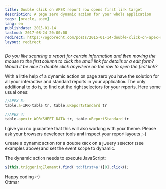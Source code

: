 ```yaml
---
title: Double click on APEX report row opens first link target
description: A page zero dynamic action for your whole application
tags: [oracle, apex]
lang: en
publishdate: 2015-01-14
lastmod: 2017-08-24 20:00:00
redirect: https://ogobrecht.com/posts/2015-01-14-double-click-on-apex-report-row-opens-first-link-target/
layout: redirect
---
```


_Do you like scanning a report for certain information and then moving the mouse to the first column to click the small link for details or a edit form? Would it be nice to double click anywhere on the row to open the first link?_

With a little help of a dynamic action on page zero you have the solution for all your interactive and standard reports in your application. The only additional to do is, to find out the right selectors for your reports. Here some usual ones:

```js
//APEX 5:
table.a-IRR-table tr, table.uReportStandard tr

//APEX 4:
table.apexir_WORKSHEET_DATA tr, table.uReportStandard tr
```

I give you no guarantee that this will also working with your theme. Please ask your browsers developer tools and inspect your report layouts ;-)

Create a dynamic action for a double click on a jQuery selector (see examples above) and set the event scope to dynamic.

The dynamic action needs to execute JavaScript:

```js
$(this.triggeringElement).find('td:first>a')[0].click();
```

Happy coding :-)<br>
Ottmar
